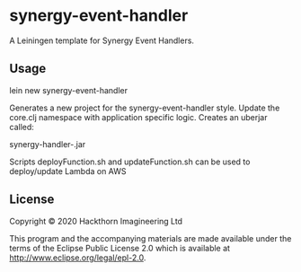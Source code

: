 # synergy-event-handler

A Leiningen template for Synergy Event Handlers.

## Usage

lein new synergy-event-handler <project-name>

Generates a new project for the synergy-event-handler style. Update the core.clj namespace
with application specific logic. Creates an uberjar called:

synergy-handler-<project-name>.jar

Scripts deployFunction.sh and updateFunction.sh can be used
to deploy/update Lambda on AWS

## License

Copyright © 2020 Hackthorn Imagineering Ltd

This program and the accompanying materials are made available under the
terms of the Eclipse Public License 2.0 which is available at
http://www.eclipse.org/legal/epl-2.0.

